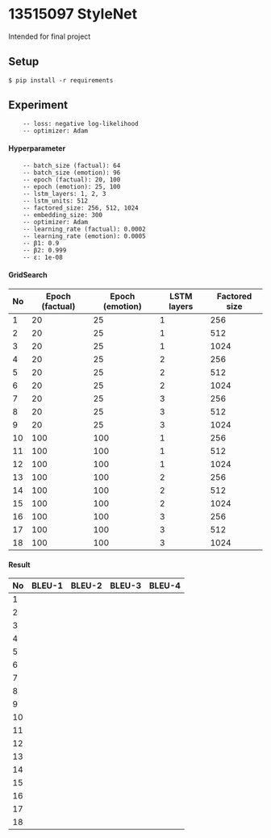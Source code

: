 # 13515097 StyleNet

Intended for final project

## Setup

```
$ pip install -r requirements
```

## Experiment

```
    -- loss: negative log-likelihood
    -- optimizer: Adam
```

#### Hyperparameter
```
    -- batch_size (factual): 64
    -- batch_size (emotion): 96
    -- epoch (factual): 20, 100
    -- epoch (emotion): 25, 100
    -- lstm_layers: 1, 2, 3
    -- lstm_units: 512
    -- factored_size: 256, 512, 1024
    -- embedding_size: 300
    -- optimizer: Adam
    -- learning_rate (factual): 0.0002
    -- learning_rate (emotion): 0.0005
    -- β1: 0.9
    -- β2: 0.999
    -- ε: 1e-08
```

#### GridSearch

| No | Epoch (factual) | Epoch (emotion) | LSTM layers | Factored size |
|----|-----------------|-----------------|-------------|---------------|
| 1  | 20              | 25              | 1           | 256           |
| 2  | 20              | 25              | 1           | 512           |
| 3  | 20              | 25              | 1           | 1024          |
| 4  | 20              | 25              | 2           | 256           |
| 5  | 20              | 25              | 2           | 512           |
| 6  | 20              | 25              | 2           | 1024          |
| 7  | 20              | 25              | 3           | 256           |
| 8  | 20              | 25              | 3           | 512           |
| 9  | 20              | 25              | 3           | 1024          |
| 10 | 100             | 100             | 1           | 256           |
| 11 | 100             | 100             | 1           | 512           |
| 12 | 100             | 100             | 1           | 1024          |
| 13 | 100             | 100             | 2           | 256           |
| 14 | 100             | 100             | 2           | 512           |
| 15 | 100             | 100             | 2           | 1024          |
| 16 | 100             | 100             | 3           | 256           |
| 17 | 100             | 100             | 3           | 512           |
| 18 | 100             | 100             | 3           | 1024          |

#### Result

| No | BLEU-1 | BLEU-2 | BLEU-3 | BLEU-4 |
|----|--------|--------|--------|--------|
| 1  |        |        |        |        |
| 2  |        |        |        |        |
| 3  |        |        |        |        |
| 4  |        |        |        |        |
| 5  |        |        |        |        |
| 6  |        |        |        |        |
| 7  |        |        |        |        |
| 8  |        |        |        |        |
| 9  |        |        |        |        |
| 10 |        |        |        |        |
| 11 |        |        |        |        |
| 12 |        |        |        |        |
| 13 |        |        |        |        |
| 14 |        |        |        |        |
| 15 |        |        |        |        |
| 16 |        |        |        |        |
| 17 |        |        |        |        |
| 18 |        |        |        |        |